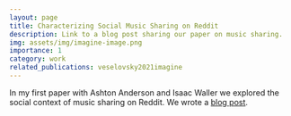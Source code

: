 ```yaml
---
layout: page
title: Characterizing Social Music Sharing on Reddit
description: Link to a blog post sharing our paper on music sharing.
img: assets/img/imagine-image.png
importance: 1
category: work
related_publications: veselovsky2021imagine
---
```


In my first paper with Ashton Anderson and Isaac Waller we explored the social context of music sharing on Reddit. We wrote a [blog post](http://csslab.cs.toronto.edu/blog/2021/06/07/reddit-music/).